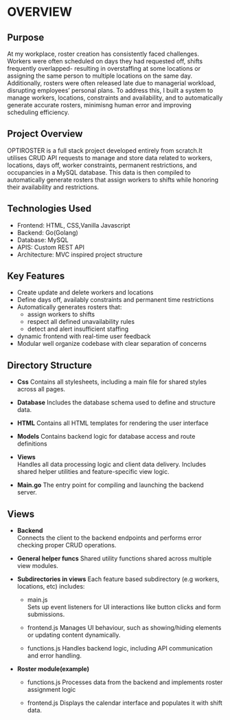 # OVERVIEW

## Purpose  
At my workplace, roster creation has consistently faced challenges. Workers were often scheduled on days they had requested off, shifts frequently overlapped- resulting in overstaffing at some locations or assigning the same person to multiple locations on the same day. Additionally, rosters were often released late due to managerial workload, disrupting employees’ personal plans. To address this, I built a system to manage workers, locations, constraints and availability, and to automatically generate accurate rosters, minimisng human error and improving scheduling efficiency.

## Project Overview  
OPTIROSTER is a full stack project developed entirely from scratch.It utilises CRUD API requests to manage and store data related to workers, locations, days off, worker constraints, permanent restrictions, and occupancies in a MySQL database. This data is then compiled to automatically generate rosters that assign workers to shifts while honoring their availability and restrictions.

## Technologies Used  
 - Frontend:        HTML, CSS,Vanilla Javascript
 - Backend:         Go(Golang)
 - Database:        MySQL
 - APIS:            Custom REST API
 - Architecture:    MVC inspired project structure

## Key Features  
 - Create update and delete workers and locations
 - Define days off, availably constraints and permanent time restrictions
 - Automatically generates rosters that:
   - assign workers to shifts
   - respect all defined unavailability rules
   - detect and alert insufficient staffing 
 - dynamic frontend with real-time user feedback
 - Modular well organize codebase with clear separation of concerns

## Directory Structure  
 - **Css**
   Contains all stylesheets, including a main file for shared styles across all pages.

 - **Database**	
   Includes the database schema used to define and structure data.

 - **HTML**
   Contains all HTML templates for rendering the user interface

 - **Models**
   Contains backend logic for database access and route definitions

 - **Views**		
   Handles all data processing logic and client data delivery. Includes shared helper utilities and feature-specific view logic.

 - **Main.go**
   The entry point for compiling and launching the backend server.

## Views
 - **Backend**	
   Connects the client to the backend endpoints and performs error checking proper CRUD operations.

 - **General helper funcs**	
   Shared utility functions shared across multiple view modules.

 - **Subdirectories in views**
   Each feature based subdirectory (e.g workers, locations, etc) includes:

   - main.js		
	Sets up event listeners for UI interactions like button clicks and form submissions.

   - frontend.js
    Manages UI behaviour, such as showing/hiding elements or updating content dynamically.

   - functions.js
    Handles backend logic, including API communication and error handling.

 - **Roster module(example)**
   - functions.js
    Processes data from the backend and implements roster assignment logic

   - frontend.js
    Displays the calendar interface and populates it with shift data.

